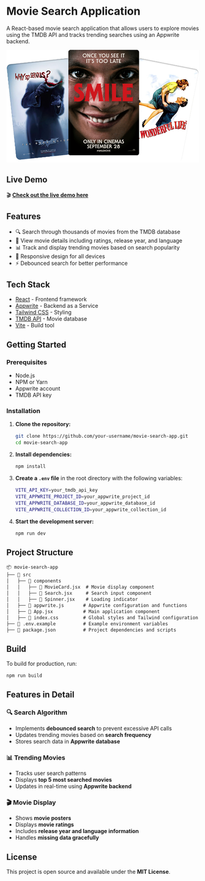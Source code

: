 # Movie Search Application

A React-based movie search application that allows users to explore movies using the TMDB API and tracks trending searches using an Appwrite backend.

![App Screenshot](public/hero.png)

## Live Demo
🎬 **[Check out the live demo here](https://moviesearch123412.netlify.app/)**

## Features

- 🔍 Search through thousands of movies from the TMDB database
- 📖 View movie details including ratings, release year, and language
- 📊 Track and display trending movies based on search popularity
- 📱 Responsive design for all devices
- ⚡ Debounced search for better performance

## Tech Stack

- [React](https://reactjs.org/) - Frontend framework
- [Appwrite](https://appwrite.io/) - Backend as a Service
- [Tailwind CSS](https://tailwindcss.com/) - Styling
- [TMDB API](https://developer.themoviedb.org/) - Movie database
- [Vite](https://vitejs.dev/) - Build tool

## Getting Started

### Prerequisites

- Node.js
- NPM or Yarn
- Appwrite account
- TMDB API key

### Installation

1. **Clone the repository:**
   ```bash
   git clone https://github.com/your-username/movie-search-app.git
   cd movie-search-app
   ```

2. **Install dependencies:**
   ```bash
   npm install
   ```

3. **Create a `.env` file** in the root directory with the following variables:
   ```bash
   VITE_API_KEY=your_tmdb_api_key
   VITE_APPWRITE_PROJECT_ID=your_appwrite_project_id
   VITE_APPWRITE_DATABASE_ID=your_appwrite_database_id
   VITE_APPWRITE_COLLECTION_ID=your_appwrite_collection_id
   ```

4. **Start the development server:**
   ```bash
   npm run dev
   ```

## Project Structure

```
📦 movie-search-app
├── 📂 src
│   ├── 📂 components
│   │   ├── 📄 MovieCard.jsx  # Movie display component
│   │   ├── 📄 Search.jsx     # Search input component
│   │   ├── 📄 Spinner.jsx    # Loading indicator
│   ├── 📄 appwrite.js       # Appwrite configuration and functions
│   ├── 📄 App.jsx           # Main application component
│   ├── 📄 index.css         # Global styles and Tailwind configuration
├── 📄 .env.example          # Example environment variables
├── 📄 package.json          # Project dependencies and scripts
```

## Build

To build for production, run:
```bash
npm run build
```

## Features in Detail

### 🔍 Search Algorithm
- Implements **debounced search** to prevent excessive API calls
- Updates trending movies based on **search frequency**
- Stores search data in **Appwrite database**

### 📊 Trending Movies
- Tracks user search patterns
- Displays **top 5 most searched movies**
- Updates in real-time using **Appwrite backend**

### 🎬 Movie Display
- Shows **movie posters**
- Displays **movie ratings**
- Includes **release year and language information**
- Handles **missing data gracefully**

## License

This project is open source and available under the **MIT License**.

